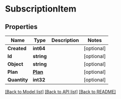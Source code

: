 # SubscriptionItem

## Properties

Name | Type | Description | Notes
------------ | ------------- | ------------- | -------------
**Created** | **int64** |  | [optional] 
**Id** | **string** |  | [optional] 
**Object** | **string** |  | [optional] 
**Plan** | [**Plan**](Plan.md) |  | [optional] 
**Quantity** | **int32** |  | [optional] 

[[Back to Model list]](../README.md#documentation-for-models) [[Back to API list]](../README.md#documentation-for-api-endpoints) [[Back to README]](../README.md)


